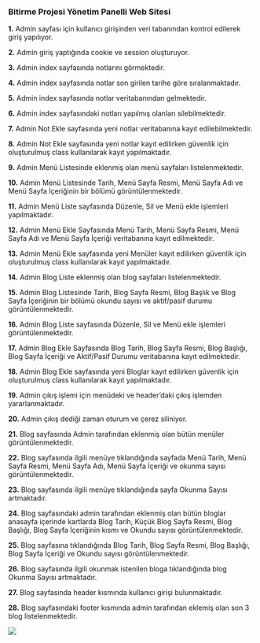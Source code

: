 ### Bitirme Projesi Yönetim Panelli Web Sitesi

**1.** Admin sayfası için kullanıcı girişinden veri tabanından kontrol edilerek giriş yapılıyor.

**2.** Admin giriş yaptığında cookie ve session oluşturuyor.

**3.** Admin index sayfasında notlarını görmektedir.

**4.** Admin index sayfasında notlar son girilen tarihe göre sıralanmaktadır.

**5.** Admin index sayfasında notlar veritabanından gelmektedir.

**6.** Admin index sayfasındaki notları yapılmış olanları silebilmektedir.

**7.** Admin Not Ekle sayfasında yeni notlar veritabanına kayıt edilebilmektedir.

**8.** Admin Not Ekle sayfasında yeni notlar kayıt edilirken güvenlik için oluşturulmuş class kullanılarak kayıt yapılmaktadır.

**9.** Admin Menü Listesinde eklenmiş olan menü sayfaları listelenmektedir.

**10.** Admin Menü Listesinde Tarih, Menü Sayfa Resmi, Menü Sayfa Adı ve Menü Sayfa İçeriğinin bir bölümü görüntülenmektedir.

**11.** Admin Menü Liste sayfasında Düzenle, Sil ve Menü ekle işlemleri yapılmaktadır.

**12.** Admin Menü Ekle Sayfasında Menü Tarih, Menü Sayfa Resmi, Menü Sayfa Adı ve Menü Sayfa İçeriği veritabanına kayıt edilmektedir.

**13.** Admin Menü Ekle sayfasında yeni Menüler kayıt edilirken güvenlik için oluşturulmuş class kullanılarak kayıt yapılmaktadır.

**14.** Admin Blog Liste eklenmiş olan blog sayfaları listelenmektedir.

**15.** Admin Blog Listesinde Tarih, Blog Sayfa Resmi, Blog Başlık ve Blog Sayfa İçeriğinin bir bölümü okundu sayısı ve aktif/pasif durumu görüntülenmektedir.

**16.** Admin Blog Liste sayfasında Düzenle, Sil ve Menü ekle işlemleri görüntülenmektedir.

**17.** Admin Blog Ekle Sayfasında Blog Tarih, Blog Sayfa Resmi, Blog Başlığı, Blog Sayfa İçeriği ve Aktif/Pasif Durumu veritabanına kayıt edilmektedir.

**18.** Admin Blog Ekle sayfasında yeni Bloglar kayıt edilirken güvenlik için oluşturulmuş class kullanılarak kayıt yapılmaktadır.

**19.** Admin çıkış işlemi için menüdeki ve header’daki çıkış işlemden yararlanmaktadır.

**20.** Admin çıkış dediği zaman oturum ve çerez siliniyor.

**21.** Blog sayfasında Admin tarafından eklenmiş olan bütün menüler görüntülenmektedir.

**22.** Blog sayfasında ilgili menüye tıklandığında sayfada Menü Tarih, Menü Sayfa Resmi, Menü Sayfa Adı, Menü Sayfa İçeriği ve okunma sayısı görüntülenmektedir.

**23.** Blog sayfasında ilgili menüye tıklandığında sayfa Okunma Sayısı artmaktadır.

**24.** Blog sayfasındaki admin tarafından eklenmiş olan bütün bloglar anasayfa içerinde kartlarda Blog Tarih, Küçük Blog Sayfa Resmi, Blog Başlığı, Blog Sayfa İçeriğinin kısmı ve Okundu sayısı görüntülenmektedir.

**25.** Blog sayfasına tıklandığında Blog Tarih, Blog Sayfa Resmi, Blog Başlığı, Blog Sayfa İçeriği ve Okundu sayısı görüntülenmektedir.

**26.** Blog sayfasında ilgili okunmak istenilen bloga tıklandığında blog Okunma Sayısı artmaktadır.

**27.** Blog sayfasında header kısmında kullanıcı girişi bulunmaktadır.

**28.** Blog sayfasındaki footer kısmında admin tarafından eklemiş olan son 3 blog listelenmektedir.

<img src="/Bitirme_Projesi/images/YonetimPanelliWeb.mp4">
